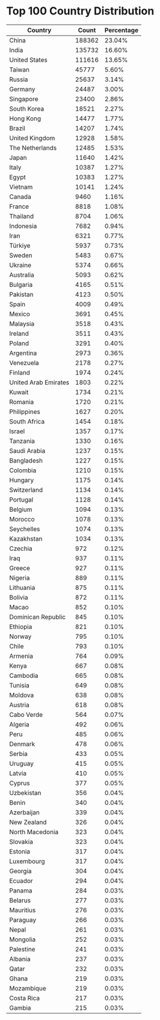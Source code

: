 # Top 100 Country Distribution
| Country | Count | Percentage |
|----|----|----|
| China | 188362 | 23.04% |
| India | 135732 | 16.60% |
| United States | 111616 | 13.65% |
| Taiwan | 45777 | 5.60% |
| Russia | 25637 | 3.14% |
| Germany | 24487 | 3.00% |
| Singapore | 23400 | 2.86% |
| South Korea | 18521 | 2.27% |
| Hong Kong | 14477 | 1.77% |
| Brazil | 14207 | 1.74% |
| United Kingdom | 12928 | 1.58% |
| The Netherlands | 12485 | 1.53% |
| Japan | 11640 | 1.42% |
| Italy | 10387 | 1.27% |
| Egypt | 10383 | 1.27% |
| Vietnam | 10141 | 1.24% |
| Canada | 9460 | 1.16% |
| France | 8818 | 1.08% |
| Thailand | 8704 | 1.06% |
| Indonesia | 7682 | 0.94% |
| Iran | 6321 | 0.77% |
| Türkiye | 5937 | 0.73% |
| Sweden | 5483 | 0.67% |
| Ukraine | 5374 | 0.66% |
| Australia | 5093 | 0.62% |
| Bulgaria | 4165 | 0.51% |
| Pakistan | 4123 | 0.50% |
| Spain | 4009 | 0.49% |
| Mexico | 3691 | 0.45% |
| Malaysia | 3518 | 0.43% |
| Ireland | 3511 | 0.43% |
| Poland | 3291 | 0.40% |
| Argentina | 2973 | 0.36% |
| Venezuela | 2178 | 0.27% |
| Finland | 1974 | 0.24% |
| United Arab Emirates | 1803 | 0.22% |
| Kuwait | 1734 | 0.21% |
| Romania | 1720 | 0.21% |
| Philippines | 1627 | 0.20% |
| South Africa | 1454 | 0.18% |
| Israel | 1357 | 0.17% |
| Tanzania | 1330 | 0.16% |
| Saudi Arabia | 1237 | 0.15% |
| Bangladesh | 1227 | 0.15% |
| Colombia | 1210 | 0.15% |
| Hungary | 1175 | 0.14% |
| Switzerland | 1134 | 0.14% |
| Portugal | 1128 | 0.14% |
| Belgium | 1094 | 0.13% |
| Morocco | 1078 | 0.13% |
| Seychelles | 1074 | 0.13% |
| Kazakhstan | 1034 | 0.13% |
| Czechia | 972 | 0.12% |
| Iraq | 937 | 0.11% |
| Greece | 927 | 0.11% |
| Nigeria | 889 | 0.11% |
| Lithuania | 875 | 0.11% |
| Bolivia | 872 | 0.11% |
| Macao | 852 | 0.10% |
| Dominican Republic | 845 | 0.10% |
| Ethiopia | 821 | 0.10% |
| Norway | 795 | 0.10% |
| Chile | 793 | 0.10% |
| Armenia | 764 | 0.09% |
| Kenya | 667 | 0.08% |
| Cambodia | 665 | 0.08% |
| Tunisia | 649 | 0.08% |
| Moldova | 638 | 0.08% |
| Austria | 618 | 0.08% |
| Cabo Verde | 564 | 0.07% |
| Algeria | 492 | 0.06% |
| Peru | 485 | 0.06% |
| Denmark | 478 | 0.06% |
| Serbia | 433 | 0.05% |
| Uruguay | 415 | 0.05% |
| Latvia | 410 | 0.05% |
| Cyprus | 377 | 0.05% |
| Uzbekistan | 356 | 0.04% |
| Benin | 340 | 0.04% |
| Azerbaijan | 339 | 0.04% |
| New Zealand | 326 | 0.04% |
| North Macedonia | 323 | 0.04% |
| Slovakia | 323 | 0.04% |
| Estonia | 317 | 0.04% |
| Luxembourg | 317 | 0.04% |
| Georgia | 304 | 0.04% |
| Ecuador | 294 | 0.04% |
| Panama | 284 | 0.03% |
| Belarus | 277 | 0.03% |
| Mauritius | 276 | 0.03% |
| Paraguay | 266 | 0.03% |
| Nepal | 261 | 0.03% |
| Mongolia | 252 | 0.03% |
| Palestine | 241 | 0.03% |
| Albania | 237 | 0.03% |
| Qatar | 232 | 0.03% |
| Ghana | 219 | 0.03% |
| Mozambique | 219 | 0.03% |
| Costa Rica | 217 | 0.03% |
| Gambia | 215 | 0.03% |
